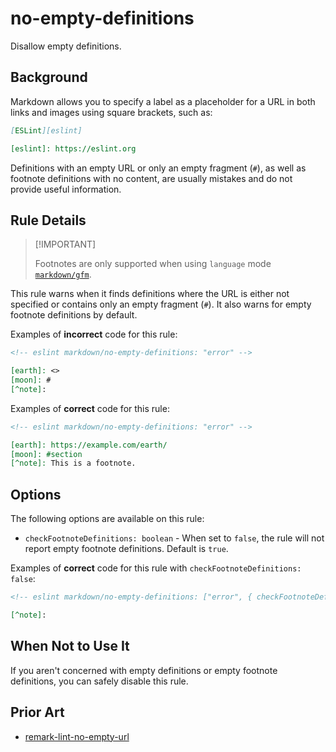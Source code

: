 # no-empty-definitions

Disallow empty definitions.

## Background

Markdown allows you to specify a label as a placeholder for a URL in both links and images using square brackets, such as:

```markdown
[ESLint][eslint]

[eslint]: https://eslint.org
```

Definitions with an empty URL or only an empty fragment (`#`), as well as footnote definitions with no content, are usually mistakes and do not provide useful information.

## Rule Details

> [!IMPORTANT] <!-- eslint-disable-line -- This should be fixed in https://github.com/eslint/markdown/issues/294 -->
>
> Footnotes are only supported when using `language` mode [`markdown/gfm`](/README.md#languages).

This rule warns when it finds definitions where the URL is either not specified or contains only an empty fragment (`#`). It also warns for empty footnote definitions by default.

Examples of **incorrect** code for this rule:

```markdown
<!-- eslint markdown/no-empty-definitions: "error" -->

[earth]: <>
[moon]: #
[^note]:
```

Examples of **correct** code for this rule:

```markdown
<!-- eslint markdown/no-empty-definitions: "error" -->

[earth]: https://example.com/earth/
[moon]: #section
[^note]: This is a footnote.
```

## Options

The following options are available on this rule:

* `checkFootnoteDefinitions: boolean` - When set to `false`, the rule will not report empty footnote definitions. Default is `true`.

Examples of **correct** code for this rule with `checkFootnoteDefinitions: false`:

```markdown
<!-- eslint markdown/no-empty-definitions: ["error", { checkFootnoteDefinitions: false }] -->

[^note]:
```

## When Not to Use It

If you aren't concerned with empty definitions or empty footnote definitions, you can safely disable this rule.

## Prior Art

* [remark-lint-no-empty-url](https://github.com/remarkjs/remark-lint/tree/main/packages/remark-lint-no-empty-url)
